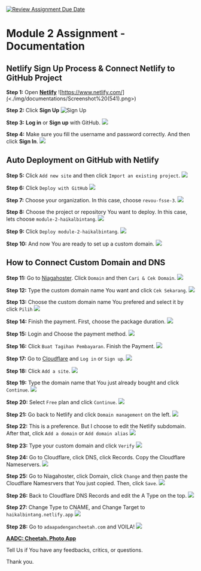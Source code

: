[![Review Assignment Due Date](https://classroom.github.com/assets/deadline-readme-button-24ddc0f5d75046c5622901739e7c5dd533143b0c8e959d652212380cedb1ea36.svg)](https://classroom.github.com/a/DUj7T_Sj)

# Module 2 Assignment - Documentation

## Netlify Sign Up Process & Connect Netlify to GitHub Project

**Step 1:**
Open **[Netlify](https://www.netlify.com/)**
![https://www.netlify.com/](<./img/documentations/Screenshot%20(541).png>)

**Step 2:**
Click **Sign Up**
![Sign Up](<./img/documentations/Screenshot%20(622).png>)

**Step 3:**
**Log in** or **Sign up** with GitHub.
![](<img/documentations/Screenshot%20(624).png>)

**Step 4:**
Make sure you fill the username and password correctly. And then click **Sign In**.
![](<img/documentations/Screenshot%20(625).png>)

## Auto Deployment on GitHub with Netlify

**Step 5:**
Click `Add new site` and then click `Import an existing project`.
![](<img/documentations/Screenshot%20(626).png>)

**Step 6:**
Click `Deploy with GitHub`
![](<img/documentations/Screenshot%20(627).png>)

**Step 7:**
Choose your organization. In this case, choose `revou-fsse-3`.
![](<./img/documentations/Screenshot%20(628).png>)

**Step 8:**
Choose the project or repository You want to deploy. In this case, lets choose `module-2-haikalbintang`.
![](<img/documentations/Screenshot%20(629).png>)

**Step 9:**
Click `Deploy module-2-haikalbintang`.
![](<img/documentations/Screenshot%20(568).png>)

**Step 10:**
And now You are ready to set up a custom domain.
![](<img/documentations/Screenshot%20(661).png>)

## How to Connect Custom Domain and DNS

**Step 11:**
Go to [Niagahoster](https://www.niagahoster.co.id/). Click `Domain` and then `Cari & Cek Domain`.
![](<img/documentations/Screenshot%20(630).png>)

**Step 12:**
Type the custom domain name You want and click `Cek Sekarang`.
![](<img/documentations/Screenshot%20(631).png>)

**Step 13:**
Choose the custom domain name You prefered and select it by click `Pilih`
![](<img/documentations/Screenshot%20(662).png>)

**Step 14:**
Finish the payment. First, choose the package duration.
![](<img/documentations/Screenshot%20(632).png>)

**Step 15:**
Login and Choose the payment method.
![](<img/documentations/Screenshot%20(633).png>)

**Step 16:**
Click `Buat Tagihan Pembayaran`. Finish the Payment.
![](<img/documentations/Screenshot%20(635).png>)

**Step 17:**
Go to [Cloudflare](https://www.cloudflare.com/) and `Log in` or `Sign up`.
![](<img/documentations/Screenshot%20(570).png>)

**Step 18:**
Click `Add a site`.
![](<img/documentations/Screenshot%20(571).png>)

**Step 19:**
Type the domain name that You just already bought and click `Continue`.
![](<img/documentations/Screenshot%20(582).png>)

**Step 20:**
Select `Free` plan and click `Continue`.
![](<img/documentations/Screenshot%20(584).png>)

**Step 21:**
Go back to Netlify and click `Domain management` on the left.
![](<img/documentations/Screenshot%20(663).png>)

**Step 22:**
This is a preference. But I choose to edit the Netlify subdomain. After that, click `Add a domain` or `Add domain alias`
![](<img/documentations/Screenshot%20(644).png>)

**Step 23:**
Type your custom domain and click `Verify`
![](<img/documentations/Screenshot%20(647).png>)

**Step 24:**
Go to Cloudflare, click DNS, click Records. Copy the Cloudflare Nameservers.
![](<img/documentations/Screenshot%20(649).png>)

**Step 25:**
Go to Niagahoster, click Domain, click `Change` and then paste the Cloudflare Namesrvers that You just copied. Then, click `Save`.
![](<img/documentations/Screenshot%20(650).png>)

**Step 26:**
Back to Cloudflare DNS Records and edit the A Type on the top.
![](<img/documentations/Screenshot%20(652).png>)

**Step 27:**
Change Type to CNAME, and Change Target to `haikalbintang.netlify.app`
![](<img/documentations/Screenshot%20(655).png>)

**Step 28:**
Go to `adaapadengancheetah.com` and VOILA!
![](<img/documentations/Screenshot%20(656).png>)

**[AADC: Cheetah. Photo App](https://adaapadengancheetah.site/)**

Tell Us if You have any feedbacks, critics, or questions.

Thank you.
